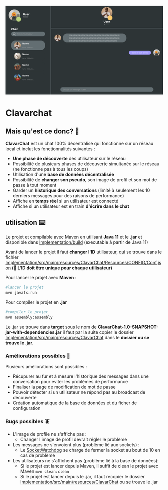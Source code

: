 <p align="center">
<img src="https://github.com/TrigoPI/ProjetJava/raw/main/Conception/Mockups/ChatGUI.png">
</p>

# Clavarchat 

## Mais qu'est ce donc? 🤨

**ClavarChat** est un chat 100% décentralisé qui fonctionne sur un réseau local et inclut les fonctionnalités suivantes :
- **Une phase de découverte** des utilisateur sur le réseau
- Possibilité de plusieurs phases de découverte simultanée sur le réseau (ne fonctionne pas à tous  les coups)
- Utilisation d'une **base de données décentralisée**
- Possibilité de **changer son pseudo**, son image de profil et son mot de passe à tout moment
- Garder un **historique des conversations** (limité à seulement les 10 derniers  messages pour des raisons de performance)
- Affiche en **temps réel** si un utilisateur  est connecté
- Affiche si un utilisateur est en train **d'écrire dans le chat**

## utilisation ⌨️

Le projet et compilable avec Maven en utilisant **Java 11** et le **.jar** et disponible dans [Implementation/build](https://github.com/TrigoPI/ProjetJava/tree/main/Implementation/build) (executable à partir de Java 11)

Avant de lancer le projet il faut **changer l'ID** utilisateur, qui se trouve dans le fichier [Implementation/src/main/resources/ClavarChat/Resources/CONFIG/Conf.json](https://github.com/TrigoPI/ProjetJava/blob/main/Implementation/src/main/resources/ClavarChat/Resources/CONFIG/Conf.json) **(🚨 L'ID doit être unique pour chaque utilisateur)**

Pour lancer le projet avec **Maven** : 

```sh
#lancer le projet 
mvn javafx:run
```

Pour compiler le projet en **.jar**

```sh
#compiler le projet 
mvn assembly:assembly
```
Le .jar se trouve dans **target** sous le nom de **ClavarChat-1.0-SNAPSHOT-jar-with-dependencies.jar** il faut par la suite copier le dossier [Implementation/src/main/resources/ClavarChat](https://github.com/TrigoPI/ProjetJava/tree/main/Implementation/src/main/resources/ClavarChat/Resources) dans le **dossier ou se trouve le .jar**.

### Améliorations possibles 🔧

Plusieurs améliorations sont possibles : 
- Récupurer au fur et à mesure l'historique des messages dans une conversation pour eviter les problèmes de performance
- Finaliser la page de modification de mot de passe
- Pouvoir détecter si un utilisateur ne répond pas au broadcast de découverte
- Création automatique de la base de données et du ficher de configuration

### Bugs possibles 🪳

- L'image de profile ne s'affiche pas :
	- Changer l'image de profil devrait régler le problème
- Les messages ne s'envoient plus (problème lié aux sockets) :
	- Le [SocketWatchdog](https://github.com/TrigoPI/ProjetJava/blob/main/Implementation/src/main/java/ClavarChat/Controllers/Runnables/Network/SocketWatchdog/SocketWatchdog.java) se charge de fermer la socket au bout de 10 en cas de problème
- Les utilisateurs ne s'affichent pas (problème lié à la base de données): 
	- Si le projet est lancer depuis Maven, il suffit de clean le projet avec Maven ```mvn clean:clean```
	- Si le projet est lancer depuis le .jar, il faut recopier le dossier [Implementation/src/main/resources/ClavarChat](https://github.com/TrigoPI/ProjetJava/tree/main/Implementation/src/main/resources/ClavarChat/Resources) ou se trouve le .jar
